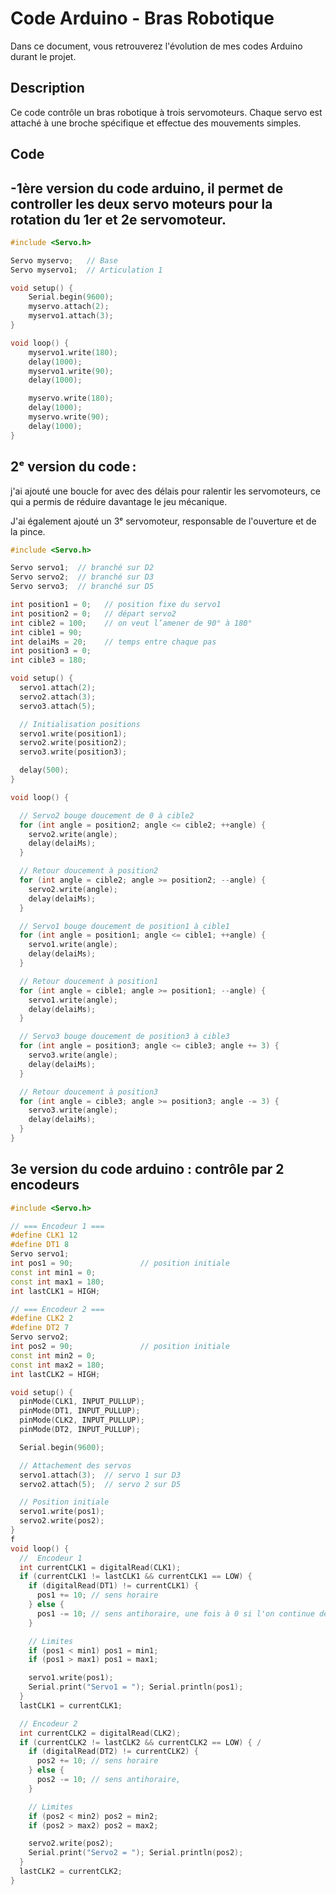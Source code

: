 # Code Arduino - Bras Robotique

Dans ce document, vous retrouverez l'évolution de mes codes Arduino durant le projet.

## Description
Ce code contrôle un bras robotique à trois servomoteurs. Chaque servo est attaché à une broche spécifique et effectue des mouvements simples. 

## Code


## -1ère version du code arduino, il permet de controller les deux servo moteurs pour la rotation du 1er et 2e servomoteur.
```cpp
#include <Servo.h>

Servo myservo;   // Base
Servo myservo1;  // Articulation 1

void setup() {
    Serial.begin(9600);
    myservo.attach(2);
    myservo1.attach(3);
}

void loop() {
    myservo1.write(180);
    delay(1000);
    myservo1.write(90);
    delay(1000);

    myservo.write(180);
    delay(1000);
    myservo.write(90);
    delay(1000);
}

```

## 2ᵉ version du code : 

j'ai ajouté une boucle for avec des délais pour ralentir les servomoteurs, ce qui a permis de réduire davantage le jeu mécanique. 

J'ai également ajouté un 3ᵉ servomoteur, responsable de l'ouverture et de la pince.

```cpp
#include <Servo.h>

Servo servo1;  // branché sur D2
Servo servo2;  // branché sur D3
Servo servo3;  // branché sur D5

int position1 = 0;   // position fixe du servo1
int position2 = 0;   // départ servo2
int cible2 = 100;    // on veut l’amener de 90° à 180°
int cible1 = 90;
int delaiMs = 20;    // temps entre chaque pas
int position3 = 0;
int cible3 = 180; 

void setup() {
  servo1.attach(2);
  servo2.attach(3);
  servo3.attach(5);

  // Initialisation positions
  servo1.write(position1);
  servo2.write(position2);
  servo3.write(position3);

  delay(500);
}

void loop() {

  // Servo2 bouge doucement de 0 à cible2
  for (int angle = position2; angle <= cible2; ++angle) {
    servo2.write(angle);
    delay(delaiMs);
  }

  // Retour doucement à position2
  for (int angle = cible2; angle >= position2; --angle) {
    servo2.write(angle);
    delay(delaiMs);
  }

  // Servo1 bouge doucement de position1 à cible1
  for (int angle = position1; angle <= cible1; ++angle) {
    servo1.write(angle);
    delay(delaiMs);
  }

  // Retour doucement à position1
  for (int angle = cible1; angle >= position1; --angle) {
    servo1.write(angle);
    delay(delaiMs);
  }

  // Servo3 bouge doucement de position3 à cible3
  for (int angle = position3; angle <= cible3; angle += 3) {
    servo3.write(angle);
    delay(delaiMs);
  }

  // Retour doucement à position3
  for (int angle = cible3; angle >= position3; angle -= 3) {
    servo3.write(angle);
    delay(delaiMs);
  }
}


```
## 3e version du code arduino : contrôle par 2 encodeurs
```cpp
#include <Servo.h>

// === Encodeur 1 ===
#define CLK1 12
#define DT1 8
Servo servo1;
int pos1 = 90;               // position initiale
const int min1 = 0;
const int max1 = 180;
int lastCLK1 = HIGH;

// === Encodeur 2 ===
#define CLK2 2
#define DT2 7
Servo servo2;
int pos2 = 90;               // position initiale
const int min2 = 0;
const int max2 = 180;
int lastCLK2 = HIGH;

void setup() {
  pinMode(CLK1, INPUT_PULLUP);
  pinMode(DT1, INPUT_PULLUP);
  pinMode(CLK2, INPUT_PULLUP);
  pinMode(DT2, INPUT_PULLUP);

  Serial.begin(9600);

  // Attachement des servos
  servo1.attach(3);  // servo 1 sur D3
  servo2.attach(5);  // servo 2 sur D5

  // Position initiale
  servo1.write(pos1);
  servo2.write(pos2);
}
f 
void loop() {
  //  Encodeur 1 
  int currentCLK1 = digitalRead(CLK1); 
  if (currentCLK1 != lastCLK1 && currentCLK1 == LOW) {
    if (digitalRead(DT1) != currentCLK1) {
      pos1 += 10; // sens horaire
    } else {
      pos1 -= 10; // sens antihoraire, une fois à 0 si l'on continue de diminuer la valeur en tournant l'encodeur, il se bloque et revois 0 idem pour 180.
    }

    // Limites
    if (pos1 < min1) pos1 = min1;
    if (pos1 > max1) pos1 = max1;

    servo1.write(pos1);
    Serial.print("Servo1 = "); Serial.println(pos1);
  }
  lastCLK1 = currentCLK1;

  // Encodeur 2 
  int currentCLK2 = digitalRead(CLK2);
  if (currentCLK2 != lastCLK2 && currentCLK2 == LOW) { /
    if (digitalRead(DT2) != currentCLK2) {
      pos2 += 10; // sens horaire
    } else {
      pos2 -= 10; // sens antihoraire,
    }

    // Limites
    if (pos2 < min2) pos2 = min2;
    if (pos2 > max2) pos2 = max2;

    servo2.write(pos2);
    Serial.print("Servo2 = "); Serial.println(pos2);
  }
  lastCLK2 = currentCLK2;
}


```
